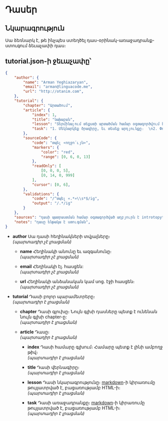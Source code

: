 # Դասեր
## Նկարագրություն
Սա ձեռնարկ է, թե ինչպես ստեղծել դաս-օրինակ-առաջադրանք-ստուգում ձեւաչափի դաս։

## tutorial.json-ի ջեւաչափը՝
```json
{
    "author": {
        "name": "Arman Yeghiazaryan",
        "email": "arman@linguacode.me",
        "url": "http://otanim.com",
    },
    "tutorial": {
        "chapter": "Արտածում",
        "article": {
			"index": 1,
            "title": "նախաբան",
            "lesson": "Տերմինալում տեքստի արտածման համար օգտագործվում է **տպել** հրամանը: Օրինակ՝  \n**մուտք**՝  \n`տպել «ողջույն»`  \n**ելք**՝  \n`«ողջույն»`",
            "task": "1. Մեկնարկեք ծրագիրը, եւ տեսեք արդյունքը։  \n2. Փոփոխեք առկա արտածման տեքստը ձեր անունով, եւ մեկնարկեք ծրագիրը։",
        },
        "sourceCode": {
            "code": "տպել «ողջո՛ւյն»",
            "markers": {
				"color": "red",
				"range": [0, 6, 0, 13]
			},
            "readOnly": [
				[0, 0, 0, 5],
				[0, 14, 0, 999]
			],
            "cursor": [0, 6],
        },
        "validations": {
            "code": "/^տպել «.*»\\s*$/ig",
            "output": "/.*/ig"
        }
    },
    "sources": "դասի պատրաստման համար օգտագործված աղբյուրն է introtopython.org/syllabus.html կայքը։",
    "notes": "դասը ենթակա է ստուգման",
}
```

 - **author**
Սա դասի հեղինակների տվյալները։  
*(պարտադիր չէ լրացման)*

   - **name**
Հեղինակի անունը եւ ազգանունը։  
*(պարտադիր չէ լրացման)*

   - **email**
Հեղինակի էլ․ հասցեն:  
*(պարտադիր չէ լրացման)*

   - **url**
Հեղինակի անձանական կամ սոց․ էջի հասցեն։  
*(պարտադիր չէ լրացման)*

 - **tutorial**
Դասի բոլոր պարամետրերը։  
*(պարտադիր է լրացման)*

   - **chapter**
Դասի գլուխը։ Նույն գլխի դասները պետք է ունենան նույն գլխի chapter-ը:  
*(պարտադիր է լրացման)*

   - **article**
Դասը։  
*(պարտադիր է լրացման)*

     - **index**
Դասի համարը գլխում։ Համարը պետք է լինի ամբողջ թիվ։  
*(պարտադիր է լրացման)*

     - **title**
Դասի վերնագիրը։  
*(պարտադիր է լրացման)*

     - **lesson**
Դասի նկարագրությունը։ [markdown](https://guides.github.com/features/mastering-markdown/)-ի կիրառումը թույլատրված է, բացառությամբ HTML-ի։  
*(պարտադիր է լրացման)*

     - **task**
Դասի առաջադրանքը։ [markdown](https://guides.github.com/features/mastering-markdown/)-ի կիրառումը թույլատրված է, բացառությամբ HTML-ի։  
*(պարտադիր է լրացման)*

